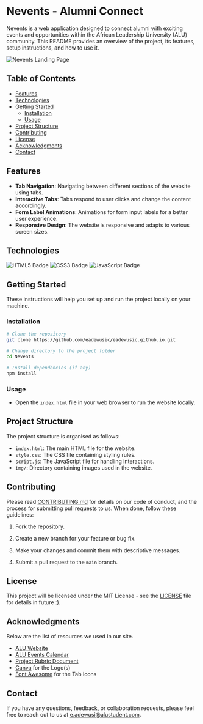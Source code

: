 # Nevents - Alumni Connect

Nevents is a web application designed to connect alumni with exciting events and opportunities within the African Leadership University (ALU) community. This README provides an overview of the project, its features, setup instructions, and how to use it.

![Nevents Landing Page](/img/screenshot.png)

## Table of Contents

- [Features](#features)
- [Technologies](#technologies)
- [Getting Started](#getting-started)
  - [Installation](#installation)
  - [Usage](#usage)
- [Project Structure](#project-structure)
- [Contributing](#contributing)
- [License](#license)
- [Acknowledgments](#acknowledgments)
- [Contact](#contact)

## Features

- **Tab Navigation**: Navigating between different sections of the website using tabs.
- **Interactive Tabs**: Tabs respond to user clicks and change the content accordingly.
- **Form Label Animations**: Animations for form input labels for a better user experience.
- **Responsive Design**: The website is responsive and adapts to various screen sizes.

## Technologies

![HTML5 Badge](https://img.shields.io/badge/HTML-239120?style=for-the-badge&logo=html5&logoColor=white) ![CSS3 Badge](https://img.shields.io/badge/CSS3-1572B6?style=for-the-badge&logo=css3&logoColor=white) ![JavaScript Badge](https://img.shields.io/badge/JavaScript-F7DF1E?style=for-the-badge&logo=javascript&logoColor=black)

## Getting Started

These instructions will help you set up and run the project locally on your machine.

### Installation

```bash
# Clone the repository
git clone https://github.com/eadewusic/eadewusic.github.io.git

# Change directory to the project folder
cd Nevents

# Install dependencies (if any)
npm install
```

### Usage

- Open the `index.html` file in your web browser to run the website locally.

## Project Structure

The project structure is organised as follows:

- `index.html`: The main HTML file for the website.
- `style.css`: The CSS file containing styling rules.
- `script.js`: The JavaScript file for handling interactions.
- `img/`: Directory containing images used in the website.

## Contributing

Please read [CONTRIBUTING.md](https://contributing.md/) for details on our code of conduct, and the process for submitting pull requests to us. When done, follow these guidelines:

1. Fork the repository.

2. Create a new branch for your feature or bug fix.

3. Make your changes and commit them with descriptive messages.

4. Submit a pull request to the `main` branch.

## License

This project will be licensed under the MIT License - see the [LICENSE](LICENSE) file for details in future :).

## Acknowledgments

Below are the list of resources we used in our site.

- [ALU Website](https://www.alueducation.com/)
- [ALU Events Calendar](https://www.alueducation.com/events-calendar/)
- [Project Rubric Document](./img/front-end_web_assignment_rubric.pdf)
- [Canva](https://www.canva.com) for the Logo(s)
- [Font Awesome](https://fontawesome.com/) for the Tab Icons

## Contact

If you have any questions, feedback, or collaboration requests, please feel free to reach out to us at [e.adewusi@alustudent.com](mailto:e.adewusi@alustudent.com).
